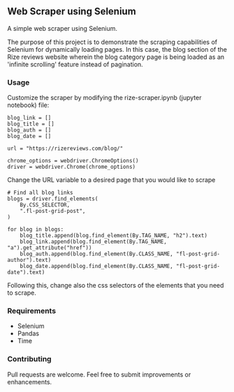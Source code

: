 ## Web Scraper using Selenium

A simple web scraper using Selenium. 

The purpose of this project is to demonstrate the scraping capabilities of Selenium for dynamically loading pages. In this case, the blog section of the Rize reviews website wherein the blog category page is being loaded as an 'infinite scrolling' feature instead of pagination.

### Usage
Customize the scraper by modifying the rize-scraper.ipynb (jupyter notebook) file:

```
blog_link = []
blog_title = []
blog_auth = []
blog_date = []

url = "https://rizereviews.com/blog/"

chrome_options = webdriver.ChromeOptions()
driver = webdriver.Chrome(chrome_options)
```
Change the URL variable to a desired page that you would like to scrape

```
# Find all blog links
blogs = driver.find_elements(
    By.CSS_SELECTOR,
    ".fl-post-grid-post",
)

for blog in blogs:
    blog_title.append(blog.find_element(By.TAG_NAME, "h2").text)
    blog_link.append(blog.find_element(By.TAG_NAME, "a").get_attribute("href"))
    blog_auth.append(blog.find_element(By.CLASS_NAME, "fl-post-grid-author").text)
    blog_date.append(blog.find_element(By.CLASS_NAME, "fl-post-grid-date").text)
```
Following this, change also the css selectors of the elements that you need to scrape.

### Requirements

- Selenium
- Pandas
- Time

### Contributing

Pull requests are welcome. Feel free to submit improvements or enhancements.
